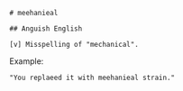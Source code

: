 
    # meehanieal

    ## Anguish English

    [v] Misspelling of "mechanical".

Example:

    "You replaeed it with meehanieal strain."








